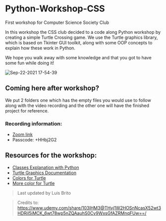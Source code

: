 # Python-Workshop-CSS
First workshop for Computer Science Society Club

In this workshop the CSS club decided to a code along Python workshop by creating a simple Turtle Crossing game. 
We use the Turtle graphics library, which is based on Tkinter GUI toolkit, along with some OOP concepts to explain how these work in Python.

We hope you walk away with some knowledge and that you got to have some fun while doing it!

![Sep-22-2021 17-54-39](https://user-images.githubusercontent.com/61469904/134427396-b60ba253-f317-4573-b43e-b1385948001c.gif)

## Coming here after workshop?
We put 2 folders one which has the empty files you would use to follow along with the video recording and 
the other one will have the finished project for reference.

### Recording information:
- [Zoom link](https://jjay-cuny.zoom.us/rec/share/-4NUIzweXU8CnZKvK7vGIluz45l6HBGxKIhhD8WAaPAjD6F-7t01vNH_vCCvVGZ3.2ZDRV4eL3Ooo_-uO)
- Passcode: +HHbj2G2 

## Resources for the workshop:
- [Classes Explanation with Python](https://www.geeksforgeeks.org/python-classes-and-objects/)
- [Turtle Graphics Documentation](https://docs.python.org/3/library/turtle.html)
- [Colors for Turtle](https://cs111.wellesley.edu/labs/lab01/colors)
- [More color for Turtle](https://trinket.io/docs/colors)


> Last updated by Luis Brito

> Credits to: https://www.udemy.com/share/103IHM3@THvj1W2HOSnNcasX52wt3HDRiI5iMCK_6wt78wp5nZQAauhS0Cv9WxsGfAZRMnqFUw==/ 
